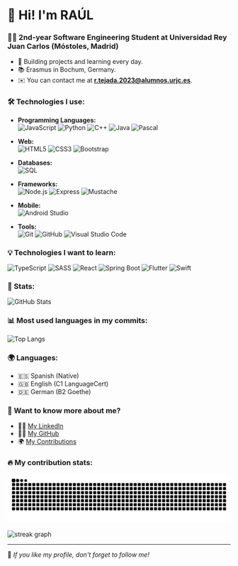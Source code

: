 # 👋 Hi! I'm RAÚL
### 🧑‍💻 2nd-year Software Engineering Student at Universidad Rey Juan Carlos (Móstoles, Madrid)

- 🚀 Building projects and learning every day.
- 📚 Erasmus in Bochum, Germany.
- ✉️ You can contact me at **[r.tejada.2023@alumnos.urjc.es](mailto:r.tejada.2023@alumnos.urjc.es)**.

### 🛠️ Technologies I use:  
- **Programming Languages:**  
  ![JavaScript](https://img.shields.io/badge/-JavaScript-F7DF1E?logo=javascript&logoColor=black) ![Python](https://img.shields.io/badge/-Python-3776AB?logo=python&logoColor=white) ![C++](https://img.shields.io/badge/-C++-00599C?logo=c%2B%2B&logoColor=white) ![Java](https://img.shields.io/badge/-Java-007396?logo=java&logoColor=white) ![Pascal](https://img.shields.io/badge/-Pascal-1E90FF)    

- **Web:**  
  ![HTML5](https://img.shields.io/badge/-HTML5-E34F26?logo=html5&logoColor=white) ![CSS3](https://img.shields.io/badge/-CSS3-1572B6?logo=css3&logoColor=white) ![Bootstrap](https://img.shields.io/badge/-Bootstrap-7952B3?logo=bootstrap&logoColor=white)    

- **Databases:**  
  ![SQL](https://img.shields.io/badge/-SQL-4479A1?logo=mysql&logoColor=white)  

- **Frameworks:**  
  ![Node.js](https://img.shields.io/badge/-Node.js-339933?logo=node.js&logoColor=white) ![Express](https://img.shields.io/badge/-Express-000000?logo=express&logoColor=white) ![Mustache](https://img.shields.io/badge/-Mustache-964B00?logo=mustache&logoColor=white) 

- **Mobile:**  
  ![Android Studio](https://img.shields.io/badge/-Android%20Studio-3DDC84?logo=android-studio&logoColor=white)  

- **Tools:**  
  ![Git](https://img.shields.io/badge/-Git-F05032?logo=git&logoColor=white) ![GitHub](https://img.shields.io/badge/-GitHub-181717?logo=github&logoColor=white) ![Visual Studio Code](https://img.shields.io/badge/-VS%20Code-007ACC?logo=visual-studio-code&logoColor=white)  

### 💡 Technologies I want to learn:
![TypeScript](https://img.shields.io/badge/-TypeScript-3178C6?logo=typescript&logoColor=white) ![SASS](https://img.shields.io/badge/-SASS-CC6699?logo=sass&logoColor=white) ![React](https://img.shields.io/badge/-React-61DAFB?logo=react&logoColor=black) ![Spring Boot](https://img.shields.io/badge/-Spring%20Boot-6DB33F?logo=spring-boot&logoColor=white) ![Flutter](https://img.shields.io/badge/-Flutter-02569B?logo=flutter&logoColor=white) ![Swift](https://img.shields.io/badge/-Swift-FA7343?logo=swift&logoColor=white)

### 🌟 Stats:
![GitHub Stats](https://github-readme-stats.vercel.app/api?username=raultejada24&show_icons=true&theme=radical)

### 📊 Most used languages in my commits:
![Top Langs](https://github-readme-stats.vercel.app/api/top-langs/?username=raultejada24&layout=compact)

### 🌍 Languages:
- 🇪🇸 Spanish (Native)
- 🇬🇧 English (C1 LanguageCert)
- 🇩🇪 German (B2 Goethe)

### 💬 Want to know more about me?
- 🏋️‍♂️ [My LinkedIn](https://www.linkedin.com/in/raúl-tejada-merinero-828ab2320)
- 🧑‍💻 [My GitHub](https://github.com/raultejada24) 
- 🌍 [My Contributions](https://github.com/raultejada24?tab=repositories)

### 🔥 My contribution stats:
![snake gif](https://github.com/raultejada24/raultejada24/blob/output/snake.svg)

<img src="https://streak-stats.demolab.com?user=raultejada24&locale=en&mode=daily&theme=dark&hide_border=false&border_radius=5&order=3" height="220" alt="streak graph" />

---
🌟 *If you like my profile, don't forget to follow me!*
